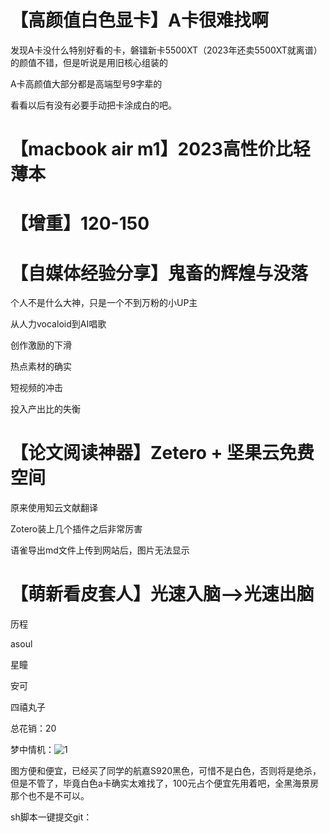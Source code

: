# 【高颜值白色显卡】A卡很难找啊

发现A卡没什么特别好看的卡，磐镭新卡5500XT（2023年还卖5500XT就离谱）的颜值不错，但是听说是用旧核心组装的

A卡高颜值大部分都是高端型号9字辈的

看看以后有没有必要手动把卡涂成白的吧。

# 【macbook  air m1】2023高性价比轻薄本

# 【增重】120-150

# 【自媒体经验分享】鬼畜的辉煌与没落

个人不是什么大神，只是一个不到万粉的小UP主

从人力vocaloid到AI唱歌

创作激励的下滑

热点素材的确实

短视频的冲击

投入产出比的失衡

# 【论文阅读神器】Zetero + 坚果云免费空间

原来使用知云文献翻译

Zotero装上几个插件之后非常厉害

语雀导出md文件上传到网站后，图片无法显示

# 【萌新看皮套人】光速入脑——>光速出脑

历程

asoul

星瞳

安可

四禧丸子

总花销：20



梦中情机：![1](./assets/1.png)

图方便和便宜，已经买了同学的航嘉S920黑色，可惜不是白色，否则将是绝杀，但是不管了，毕竟白色a卡确实太难找了，100元占个便宜先用着吧，全黑海景房那个也不是不可以。

sh脚本一键提交git：





